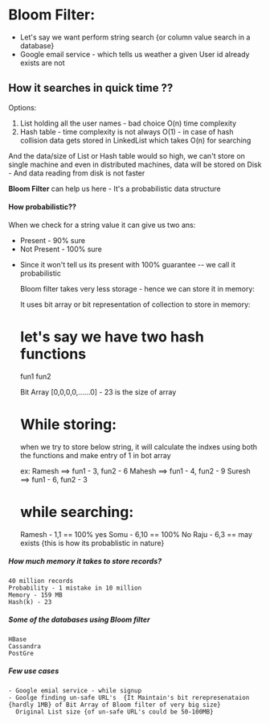 Bloom Filter:
=========

- Let's say we want perform string search {or column value search in a database}
- Google email service - which tells us weather a given User id already exists are not

How it searches in quick time ??
--------
Options:

1. List holding all the user names - bad choice O(n) time complexity
2. Hash table - time complexity is not always O(1) - in case of hash collision data gets stored in LinkedList which takes O(n) for searching

And the data/size of List or Hash table would so high, we can't store on single machine and even in distributed machines, data will be stored on Disk - And data reading from disk is not faster

**Bloom Filter** can help us here - It's a probabilistic data structure

#### How probabilistic??

When we check for a string value it can give us two ans:

- Present - 90% sure 
- Not Present - 100% sure 

* Since it won't tell us its present with 100% guarantee -- we call it probabilistic


    Bloom filter takes very less storage - hence we can store it in memory:
    
    It uses bit array or bit representation of collection to store in memory:


    let's say we have two hash functions
    ========
    
    fun1
    fun2
    
    Bit Array [0,0,0,0,......0] - 23 is the size of array 
    
    While storing:
    ======
    
    when we try to store below string, it will calculate the indxes using both the functions and make entry of 1 in bot array 
    
    ex: Ramesh ==>  fun1 - 3, fun2 - 6
        Mahesh ==>  fun1 - 4, fun2 - 9
        Suresh ==>  fun1 - 6, fun2 - 3
    
    while searching:
    =========
    
    Ramesh - 1,1 == 100% yes
    Somu   - 6,10 == 100% No 
    Raju   - 6,3  == may exists {this is how its probablistic in nature}

##### How much memory it takes to store records?

    40 million records
    Probability - 1 mistake in 10 million 
    Memory - 159 MB
    Hash(k) - 23


##### Some of the databases using Bloom filter

    HBase
    Cassandra
    PostGre


##### Few use cases

    - Google emial service - while signup
    - Goolge finding un-safe URL's  {It Maintain's bit rerepresenataion {hardly 1MB} of Bit Array of Bloom filter of very big size}
      Original List size {of un-safe URL's could be 50-100MB}